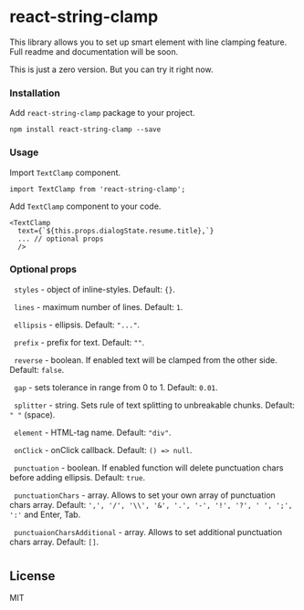 # react-string-clamp

This library allows you to set up smart element with line clamping feature.
Full readme and documentation will be soon.

This is just a zero version. But you can try it right now.

### Installation

Add `react-string-clamp` package to your project.

```
npm install react-string-clamp --save
```

### Usage

Import `TextClamp` component.

```
import TextClamp from 'react-string-clamp';
```

Add `TextClamp` component to your code.

```
<TextClamp
  text={`${this.props.dialogState.resume.title},`}
  ... // optional props
  />
```

### Optional props
&nbsp;&nbsp;`styles` - object of inline-styles. Default: `{}`.

&nbsp;&nbsp;`lines` - maximum number of lines. Default: `1`.

&nbsp;&nbsp;`ellipsis` - ellipsis. Default: `"..."`.

&nbsp;&nbsp;`prefix` - prefix for text. Default: `""`.

&nbsp;&nbsp;`reverse` - boolean. If enabled text will be clamped from the other side. Default: `false`.

&nbsp;&nbsp;`gap` - sets tolerance in range from 0 to 1. Default: `0.01`.

&nbsp;&nbsp;`splitter` - string. Sets rule of text splitting to unbreakable chunks. Default: `" "` (space).

&nbsp;&nbsp;`element` - HTML-tag name. Default: `"div"`.

&nbsp;&nbsp;`onClick` - onClick callback. Default: `() => null`.

&nbsp;&nbsp;`punctuation` - boolean. If enabled function will delete punctuation chars before adding ellipsis. Default: `true`.

&nbsp;&nbsp;`punctuationChars` - array. Allows to set your own array of punctuation chars array. Default: `',', '/', '\\', '&', '.', '-', '!', '?', ' ', ';', ':'` and Enter, Tab.

&nbsp;&nbsp;`punctuaionCharsAdditional` - array. Allows to set additional punctuation chars array. Default: `[]`.

#
License
----

MIT